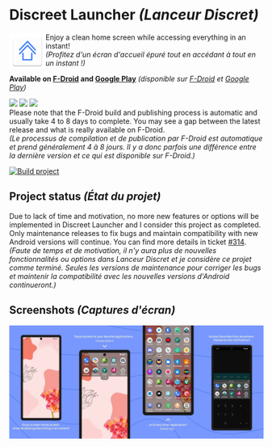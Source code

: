 # Discreet Launcher *(Lanceur Discret)*

<img alt="ApplicationIcon" align="left" src="app/src/main/res/mipmap-hdpi/ic_launcher.png">

Enjoy a clean home screen while accessing everything in an instant!  
*(Profitez d'un écran d'accueil épuré tout en accédant à tout en un instant !)*

**Available on [F-Droid](https://f-droid.org/en/packages/com.vincent_falzon.discreetlauncher) and [Google Play](https://play.google.com/store/apps/details?id=com.vincent_falzon.discreetlauncher)**
*(disponible sur [F-Droid](https://f-droid.org/fr/packages/com.vincent_falzon.discreetlauncher) et [Google Play](https://play.google.com/store/apps/details?id=com.vincent_falzon.discreetlauncher))*

[![](https://img.shields.io/github/v/release/falzonv/discreet-launcher?label=Latest%20release&style=plastic)](https://github.com/falzonv/discreet-launcher/releases)
[![](https://img.shields.io/f-droid/v/com.vincent_falzon.discreetlauncher?include_prereleases&label=F-Droid%20release&style=plastic)](https://f-droid.org/en/packages/com.vincent_falzon.discreetlauncher)
[![](https://img.shields.io/endpoint?style=plastic&color=blue&label=Google%20Play%20release&url=https://play.cuzi.workers.dev/play?i=com.vincent_falzon.discreetlauncher&m=$version)](https://play.google.com/store/apps/details?id=com.vincent_falzon.discreetlauncher)  
Please note that the F-Droid build and publishing process is automatic and usually take 4 to 8 days to complete.
You may see a gap between the latest release and what is really available on F-Droid.  
*(Le processus de compilation et de publication par F-Droid est automatique et prend généralement 4 à 8 jours.
Il y a donc parfois une différence entre la dernière version et ce qui est disponible sur F-Droid.)*

[![Build project](https://github.com/falzonv/discreet-launcher/actions/workflows/build_project.yml/badge.svg)](https://github.com/falzonv/discreet-launcher/actions/workflows/build_project.yml)


## Project status *(État du projet)*

Due to lack of time and motivation, no more new features or options will be implemented in Discreet Launcher and I consider this project as completed. Only maintenance releases to fix bugs and maintain compatibility with new Android versions will continue. You can find more details in ticket [#314](https://github.com/falzonv/discreet-launcher/issues/314).  
*(Faute de temps et de motivation, il n'y aura plus de nouvelles fonctionnalités ou options dans Lanceur Discret et je considère ce projet comme terminé. Seules les versions de maintenance pour corriger les bugs et maintenir la compatibilité avec les nouvelles versions d'Android continueront.)*


## Screenshots *(Captures d'écran)*

![Screenshots](docs/assets/img/screenshots_total_en.jpg)
